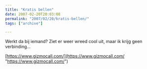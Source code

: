 ```yaml
---
title: "Kratis bellen"
date: 2007-02-20T20:03:08
permalink: "2007/02/20/kratis-bellen/"
tags: ["archive"]

---
```

Werkt da bij iemand? Ziet er weer wreed cool uit, maar ik krijg geen verbinding…

[https://www.gizmocall.com/](https://www.gizmocall.com/ "https://www.gizmocall.com/")
